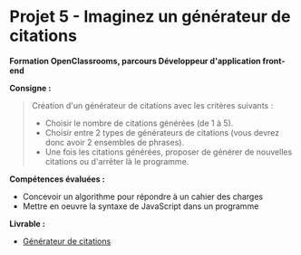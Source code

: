# Projet 5 - Imaginez un générateur de citations
**Formation OpenClassrooms, parcours Développeur d'application front-end**

**Consigne :** 

> Création d'un générateur de citations avec les critères suivants :
> -   Choisir le nombre de citations générées (de 1 à 5).
> -   Choisir entre 2 types de générateurs de citations (vous devrez donc avoir 2 ensembles de phrases).
> -   Une fois les citations générées, proposer de générer de nouvelles citations ou d'arrêter là le programme.

**Compétences évaluées :**
-   Concevoir un algorithme pour répondre à un cahier des charges
-   Mettre en oeuvre la syntaxe de JavaScript dans un programme

**Livrable :**
 -   [Générateur de citations](https://l-paste.github.io/p5-quotes/)
